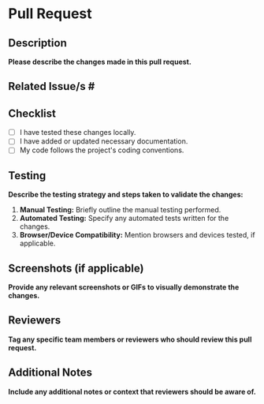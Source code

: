 # Pull Request

## Description

**Please describe the changes made in this pull request.**

## Related Issue/s \#


## Checklist

- [ ] I have tested these changes locally.
- [ ] I have added or updated necessary documentation.
- [ ] My code follows the project's coding conventions.

## Testing

**Describe the testing strategy and steps taken to validate the changes:**

1. **Manual Testing:** Briefly outline the manual testing performed.
2. **Automated Testing:** Specify any automated tests written for the changes.
3. **Browser/Device Compatibility:** Mention browsers and devices tested, if applicable.

## Screenshots (if applicable)

**Provide any relevant screenshots or GIFs to visually demonstrate the changes.**

## Reviewers

**Tag any specific team members or reviewers who should review this pull request.**

## Additional Notes

**Include any additional notes or context that reviewers should be aware of.**


